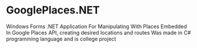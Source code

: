 # GooglePlaces.NET
Windows Forms .NET Application For Manipulating With Places Embedded In Google Places API, creating desired locations and routes
Was made in C# programming language and is college project
